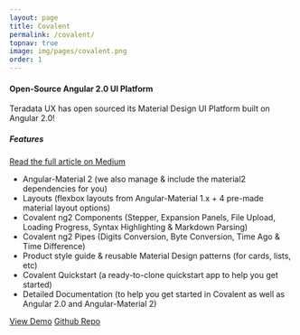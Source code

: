 ```yaml
---
layout: page
title: Covalent
permalink: /covalent/
topnav: true
image: img/pages/covalent.png
order: 1
---
```

#### Open-Source Angular 2.0 UI Platform

Teradata UX has open sourced its Material Design UI Platform built on Angular 2.0! 

##### Features

<a href="https://medium.com/covalent-ui/announcing-covalent-an-open-source-angular-2-0-material-ui-platform-by-teradata-ea77776e75cd#.umxbo862j">Read the full article on Medium</a>

- Angular-Material 2 (we also manage & include the material2 dependencies for you)
- Layouts (flexbox layouts from Angular-Material 1.x + 4 pre-made material layout options)
- Covalent ng2 Components (Stepper, Expansion Panels, File Upload, Loading Progress, Syntax Highlighting & Markdown Parsing)
- Covalent ng2 Pipes (Digits Conversion, Byte Conversion, Time Ago & Time Difference)
- Product style guide & reusable Material Design patterns (for cards, lists, etc)
- Covalent Quickstart (a ready-to-clone quickstart app to help you get started)
- Detailed Documentation (to help you get started in Covalent as well as Angular 2.0 and Angular-Material 2)

<a href="https://teradata.github.io/covalent/" class="mdl-button mdl-js-button mdl-button--raised mdl-js-ripple-effect mdl-button--accent">View Demo</a> <a href="https://github.com/teradata/covalent" class="mdl-button mdl-js-button mdl-button--raised mdl-js-ripple-effect mdl-button--primary">Github Repo</a>
